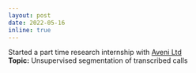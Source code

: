 ```yaml
---
layout: post
date: 2022-05-16
inline: true
---
```


Started a part time research internship with [Aveni Ltd](https://aveni.ai/) <br> **Topic:** Unsupervised segmentation of transcribed calls

